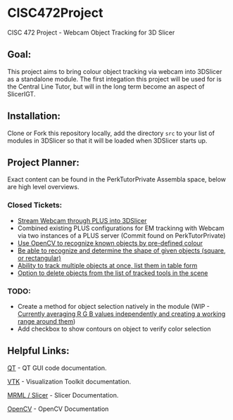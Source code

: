 # CISC472Project
CISC 472 Project - Webcam Object Tracking for 3D Slicer

## Goal:
This project aims to bring colour object tracking via webcam into 3DSlicer as a standalone module. The first integation this project will be used for is the Central Line Tutor, but will in the long term become an aspect of SlicerIGT.

## Installation:
Clone or Fork this repository locally, add the directory ```src``` to your list of modules in 3DSlicer so that it will be loaded when 3DSlicer starts up.

## Project Planner:
Exact content can be found in the PerkTutorPrivate Assembla space, below are high level overviews.

### Closed Tickets:

- [Stream Webcam through PLUS into 3DSlicer](https://github.com/zacbaum/CISC472Project/commit/d3077fc318a2ee431f9a0da6402a2aed831ff827)
- Combined existing PLUS configurations for EM trackinng with Webcam via two instances of a PLUS server (Commit found on PerkTutorPrivate)
- [Use OpenCV to recognize known objects by pre-defined colour](https://github.com/zacbaum/CISC472Project/commit/5bafaf0bf0d0cf237690c5678651e66e32ac91b8)
- [Be able to recognize and determine the shape of given objects (square, or rectangular)](https://github.com/zacbaum/CISC472Project/commit/4f02526996466cd7bc14f68b15b160046000324d)
- [Ability to track multiple objects at once, list them in table form](https://github.com/zacbaum/CISC472Project/commit/0eb4435bf3a09d55d5eefed5bbc77aedbc2fb661)
- [Option to delete objects from the list of tracked tools in the scene](https://github.com/zacbaum/CISC472Project/commit/8aed290e9bc956b75a6ba4c52028b3d9e2388038)

### TODO:

- Create a method for object selection natively in the module (WIP - [Currently averaging R G B values independently and creating a working range around them](https://github.com/zacbaum/CISC472Project/blob/8aed290e9bc956b75a6ba4c52028b3d9e2388038/src/WebcamTracking/WebcamTrackingModules/ColourObjectTracking/ColourObjectTracker.py#L251-L280))
- Add checkbox to show contours on object to verify color selection

## Helpful Links:
[QT](http://doc.qt.io/qt-4.8/classes.html) - QT GUI code documentation.

[VTK](http://www.vtk.org/doc/release/6.2/html/classes.html) - Visualization Toolkit documentation.

[MRML / Slicer](https://www.slicer.org/doc/html/classes.html) - Slicer Documentation.

[OpenCV](http://docs.opencv.org/2.4/) - OpenCV Documentation
